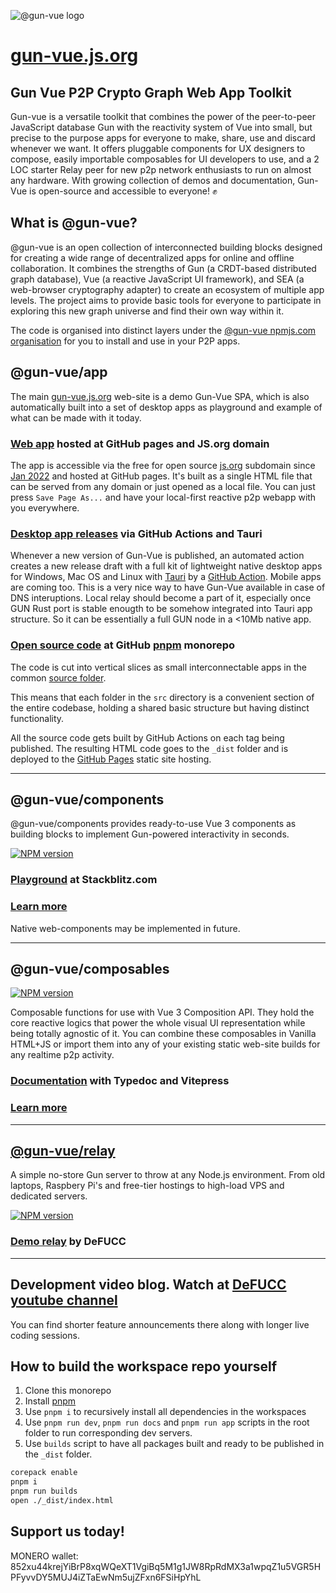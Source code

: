 ![@gun-vue logo](https://gun-vue.js.org/media/gun-vue-logo.svg)

# [gun-vue.js.org](https://gun-vue.js.org)

## Gun Vue P2P Crypto Graph Web App Toolkit

Gun-vue is a versatile toolkit that combines the power of the peer-to-peer JavaScript database Gun with the reactivity system of Vue into small, but precise to the purpose apps for everyone to make, share, use and discard whenever we want. It offers pluggable components for UX designers to compose, easily importable composables for UI developers to use, and a 2 LOC starter Relay peer for new p2p network enthusiasts to run on almost any hardware. With growing collection of demos and documentation, Gun-Vue is open-source and accessible to everyone! ✊

## What is @gun-vue?

@gun-vue is an open collection of interconnected building blocks designed for creating a wide range of decentralized apps for online and offline collaboration. It combines the strengths of Gun (a CRDT-based distributed graph database), Vue (a reactive JavaScript UI framework), and SEA (a web-browser cryptography adapter) to create an ecosystem of multiple app levels. The project aims to provide basic tools for everyone to participate in exploring this new graph universe and find their own way within it.

The code is organised into distinct layers under the [@gun-vue npmjs.com organisation](https://www.npmjs.com/org/gun-vue) for you to install and use in your P2P apps. 

## @gun-vue/app

The main [gun-vue.js.org](https://gun-vue.js.org) web-site is a demo Gun-Vue SPA, which is also automatically built into a set of desktop apps as playground and example of what can be made with it today.

### [Web app](https://gun-vue.js.org) hosted at GitHub pages and JS.org domain

The app is accessible via the free for open source [js.org](https://js.org) subdomain since [Jan 2022](https://github.com/js-org/js.org/commit/56a145bb39e53c6d63edf63b26d331cf30c35061) and hosted at GitHub pages. It's built as a single HTML file that can be served from any domain or just opened as a local file. You can just press `Save Page As...` and have your local-first reactive p2p webapp with you everywhere.

### [Desktop app releases](https://github.com/DeFUCC/gun-vue/releases) via GitHub Actions and Tauri

Whenever a new version of Gun-Vue is published, an automated action creates a new release draft with a full kit of lightweight native desktop apps for Windows, Mac OS and Linux with [Tauri](https://tauri.app) by a [GitHub Action](https://github.com/DeFUCC/gun-vue/actions/workflows/tauri.yml). Mobile apps are coming too. This is a very nice way to have Gun-Vue available in case of DNS interuptions. Local relay should become a part of it, especially once GUN Rust port is stable enougth to be somehow integrated into Tauri app structure. So it can be essentially a full GUN node in a <10Mb native app.


### [Open source code](https://github.com/DeFUCC/gun-vue/tree/master/src) at GitHub [pnpm](https://pnpm.io) monorepo

The code is cut into vertical slices as small interconnectable apps in the common [source folder](https://github.com/DeFUCC/gun-vue/tree/master/src).

This means that each folder in the `src` directory is a convenient section of the entire codebase, holding a shared basic structure but having distinct functionality. 

All the source code gets built by GitHub Actions on each tag being published. The resulting HTML code goes to the `_dist` folder and is deployed to the [GitHub Pages](https://github.com/DeFUCC/gun-vue/tree/gh-pages) static site hosting.

---

## @gun-vue/components

@gun-vue/components provides ready-to-use Vue 3 components as building blocks to implement Gun-powered interactivity in seconds.

<a href="https://www.npmjs.com/package/@gun-vue/components" target="_blank"><img src="https://img.shields.io/npm/v/@gun-vue/components?color=E23C92&logo=npm&style=for-the-badge" alt="NPM version"></a>

### [Playground](https://stackblitz.com/edit/gun-vue) at Stackblitz.com

### [Learn more](https://github.com/DeFUCC/gun-vue/tree/master/components)

Native web-components may be implemented in future.

---

## @gun-vue/composables

<a href="https://www.npmjs.com/package/@gun-vue/composables" target="_blank"><img src="https://img.shields.io/npm/v/@gun-vue/composables?color=E23C92&logo=npm&style=for-the-badge" alt="NPM version"></a>

Composable functions for use with Vue 3 Composition API. They hold the core reactive logics that power the whole visual UI representation while being totally agnostic of it. You can combine these composables in Vanilla HTML+JS or import them into any of your existing static web-site builds for any realtime p2p activity.

### [Documentation](https://gun-vue.js.org/composables) with Typedoc and Vitepress

### [Learn more](https://github.com/DeFUCC/gun-vue/tree/master/composables)

---

## [@gun-vue/relay](https://github.com/DeFUCC/gun-vue/tree/master/relay)

A simple no-store Gun server to throw at any Node.js environment. From old laptops, Raspbery Pi's and free-tier hostings to high-load VPS and dedicated servers. 

<a href="https://www.npmjs.com/package/@gun-vue/relay" target="__blank"><img src="https://img.shields.io/npm/v/@gun-vue/relay?color=E23C92&logo=npm&style=for-the-badge" alt="NPM version"></a>

### [Demo relay](https://gun.defucc.me) by DeFUCC


---

## Development video blog. Watch at [DeFUCC youtube channel](https://www.youtube.com/watch?v=gwZUQcCp01U&list=PLncuCCb2zjt6wmlSNLiK1lZl150qX-rAw)

You can find shorter feature announcements there along with longer live coding sessions.

## How to build the workspace repo yourself

1. Clone this monorepo
2. Install [pnpm](https://pnpm.io/installation) 
3. Use `pnpm i` to recursively install all dependencies in the workspaces
4. Use `pnpm run dev`, `pnpm run docs` and `pnpm run app` scripts in the root folder to run corresponding dev servers. 
5. Use `builds` script to have all packages built and ready to be published in the `_dist` folder. 

```bash
corepack enable
pnpm i
pnpm run builds
open ./_dist/index.html
```


## Support us today!

MONERO wallet: 852xu44krejYiBrP8xqWQeXT1VgiBq5M1g1JW8RpRdMX3a1wpqZ1u5VGR5HPFyvvDY5MUJ4iZTaEwNm5ujZFxn6FSiHpYhL